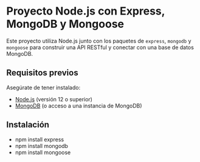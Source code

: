 # Proyecto Node.js con Express, MongoDB y Mongoose

Este proyecto utiliza Node.js junto con los paquetes de `express`, `mongodb` y `mongoose` para construir una API RESTful y conectar con una base de datos MongoDB.

## Requisitos previos

Asegúrate de tener instalado:
- [Node.js](https://nodejs.org/) (versión 12 o superior)
- [MongoDB](https://www.mongodb.com/try/download/community) (o acceso a una instancia de MongoDB)

## Instalación

- npm install express
- npm install mongodb
- npm install mongoose